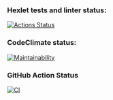 ### Hexlet tests and linter status:
[![Actions Status](https://github.com/FunnyDrew/frontend-project-lvl1/workflows/hexlet-check/badge.svg)](https://github.com/FunnyDrew/frontend-project-lvl1/actions)

### CodeClimate status:
[![Maintainability](https://api.codeclimate.com/v1/badges/0f576fd51ede127c6af9/maintainability)](https://codeclimate.com/github/FunnyDrew/frontend-project-lvl1/maintainability)

### GitHub Action Status
[![CI](https://github.com/FunnyDrew/frontend-project-lvl1/actions/workflows/build.yml/badge.svg)](https://github.com/FunnyDrew/frontend-project-lvl1/actions/workflows/build.yml)